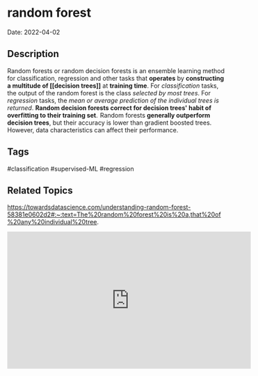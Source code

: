 # random forest

Date: 2022-04-02

## Description
Random forests or random decision forests is an ensemble learning method for classification, regression and other tasks that **operates** by **constructing a multitude of [[decision trees]]** at **training time**. For *classification* tasks, the output of the random forest is the class *selected by most trees*. For *regression* tasks, the *mean or average prediction of the individual trees is returned*. **Random decision forests correct for decision trees' habit of overfitting to their training set**.  Random forests **generally outperform decision trees**, but their accuracy is lower than gradient boosted trees. However, data characteristics can affect their performance.

## Tags
#classification #supervised-ML #regression 

## Related Topics
https://towardsdatascience.com/understanding-random-forest-58381e0602d2#:~:text=The%20random%20forest%20is%20a,that%20of%20any%20individual%20tree.
<iframe width="560" height="315" src="https://www.youtube.com/embed/J4Wdy0Wc_xQ" title="YouTube video player" frameborder="0" allow="accelerometer; autoplay; clipboard-write; encrypted-media; gyroscope; picture-in-picture" allowfullscreen></iframe>